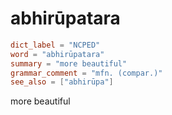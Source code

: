 # abhirūpatara

``` toml
dict_label = "NCPED"
word = "abhirūpatara"
summary = "more beautiful"
grammar_comment = "mfn. (compar.)"
see_also = ["abhirūpa"]
```

more beautiful

